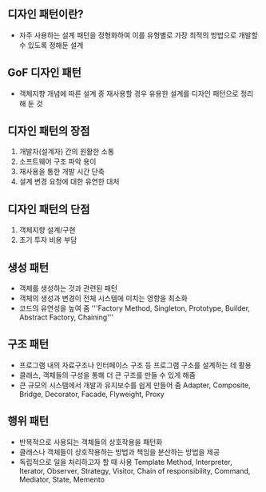 ## 디자인 패턴이란?
* 자주 사용하는 설계 패턴을 정형화하여 이를 유형별로 가장 최적의 방법으로 개발할 수 있도록 정해둔 설계

## GoF 디자인 패턴
* 객체지향 개념에 따른 설계 중 재사용할 경우 유용한 설계를 디자인 패턴으로 정리해 둔 것

## 디자인 패턴의 장점
1. 개발자(설계자) 간의 원활한 소통
2. 소프트웨어 구조 파악 용이
3. 재사용을 통한 개발 시간 단축
4. 설계 변경 요청에 대한 유연한 대처

## 디자인 패턴의 단점
1. 객체지향 설계/구현
2. 초기 투자 비용 부담

## 생성 패턴
* 객체를 생성하는 것과 관련된 패턴
* 객체의 생성과 변경이 전체 시스템에 미치는 영향을 최소화
* 코드의 유연성을 높여 줌
'''Factory Method, Singleton, Prototype, Builder, Abstract Factory, Chaining'''

## 구조 패턴
* 프로그램 내의 자료구조나 인터페이스 구조 등 프로그램 구소를 설계하는 데 활용
* 클래스, 객체들의 구성을 통해 더 큰 구조를 만들 수 있게 해줌
* 큰 규모의 시스템에서 개발과 유지보수를 쉽게 만들어 줌
Adapter, Composite, Bridge, Decorator, Facade, Flyweight, Proxy

## 행위 패턴
* 반복적으로 사용되는 객체들의 상호작용을 패턴화
* 클래스나 객체들이 상호작용하는 방법과 책임을 분산하는 방법을 제공
* 독립적으로 일을 처리하고자 할 때 사용
Template Method, Interpreter, Iterator, Observer, Strategy, Visitor, Chain of responsibility, Command, Mediator, State, Memento
